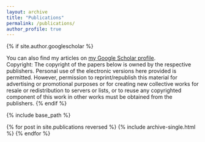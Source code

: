 ```yaml
---
layout: archive
title: "Publications"
permalink: /publications/
author_profile: true
---
```

{% if site.author.googlescholar %}

<div class="wordwrap"> You can also find my articles on <a href="{{https://scholar.google.com/citations?user=fwQePL0AAAAJ&hl=zh-CN}}">my Google Scholar profile</a>.</div> Copyright: The copyright of the papers below is owned by the respective publishers. Personal use of the electronic versions here provided is permitted. However, permission to reprint/republish this material for advertising or promotional purposes or for creating new collective works for resale or redistribution to servers or lists, or to reuse any copyrighted component of this work in other works must be obtained from the publishers.
{% endif %}

{% include base_path %}

{% for post in site.publications reversed %}
  {% include archive-single.html %}
{% endfor %}
